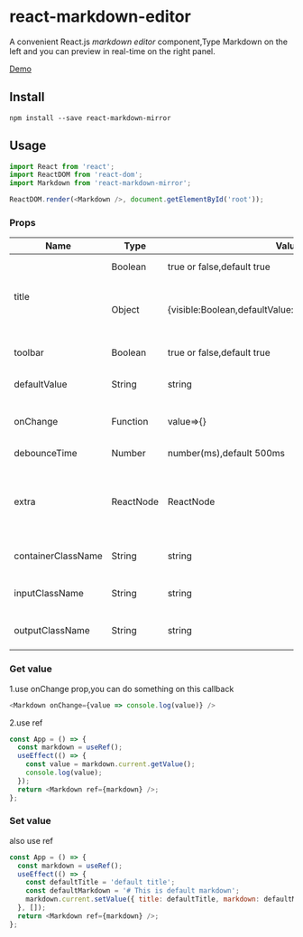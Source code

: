 # react-markdown-editor

A convenient React.js _markdown editor_ component,Type Markdown on the left and you can preview in real-time on the right panel.

[Demo](http://sbzy.me/markdown)

## Install

`npm install --save react-markdown-mirror`

## Usage

```javascript
import React from 'react';
import ReactDOM from 'react-dom';
import Markdown from 'react-markdown-mirror';

ReactDOM.render(<Markdown />, document.getElementById('root'));
```

### Props

<table>
  <thead>
    <tr>
      <th>Name</th>
      <th>Type</th>
      <th>Value</th>
      <th>Discription</th>
    </tr>
  </thead>
  <tbody>
    <tr>
      <td rowspan="2">title</td>
      <td>Boolean</td>
      <td>true or false,default true</td>
      <td>show or hide</td>
    </tr>
     <tr>
      <td>Object</td>
      <td>{visible:Boolean,defaultValue:String,maxLength:Number}</td>
      <td>set title visible, default value and max length</td>
    </tr>
     <tr>
      <td>toolbar</td>
      <td>Boolean</td>
      <td>true or false,default true</td>
      <td>show or hide</td>
    </tr>
    <tr>
    <td>defaultValue</td>
    <td>String</td>
    <td>string</td>
    <td>markdown string value</td>
    </tr>
    <tr>
    <td>onChange</td>
    <td>Function</td>
    <td>value=>{}</td>
    <td>triggered when you input</td>
    </tr>
    <tr>
        <td>debounceTime</td>
        <td>Number</td>
        <td>number(ms),default 500ms</td>
        <td>wait for converting</td>
    </tr>
        <tr>
            <td>extra</td>
            <td>ReactNode</td>
            <td>ReactNode</td>
            <td>operating area, at the end of the line of the Toolbar line</td>
        </tr>
    <tr>
    <td>containerClassName</td>
    <td>String</td>
    <td>string</td>
    <td>the wrapper classname</td>
    </tr>
    <tr>
    <td>inputClassName</td>
    <td>String</td>
    <td>string</td>
    <td>the input area classname</td>
    </tr>
    <tr>
    <td>outputClassName</td>
    <td>String</td>
    <td>string</td>
    <td>the output area classname</td>
    </tr>
  </tbody>
</table>

### Get value

1.use onChange prop,you can do something on this callback

```javascript
<Markdown onChange={value => console.log(value)} />
```

2.use ref

```javascript
const App = () => {
  const markdown = useRef();
  useEffect(() => {
    const value = markdown.current.getValue();
    console.log(value);
  });
  return <Markdown ref={markdown} />;
};
```

### Set value

also use ref

```javascript
const App = () => {
  const markdown = useRef();
  useEffect(() => {
    const defaultTitle = 'default title';
    const defaultMarkdown = '# This is default markdown';
    markdown.current.setValue({ title: defaultTitle, markdown: defaultMarkdown });
  }, []);
  return <Markdown ref={markdown} />;
};
```
